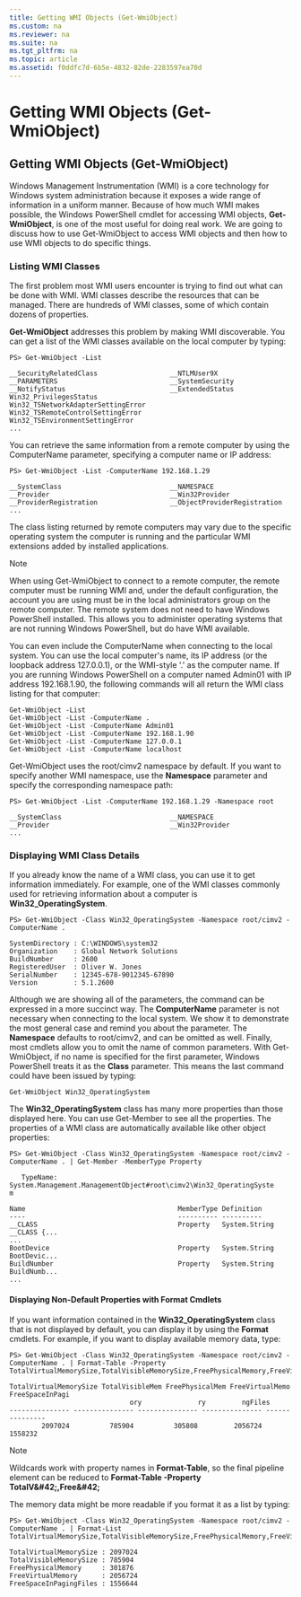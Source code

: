 ```yaml
---
title: Getting WMI Objects (Get-WmiObject)
ms.custom: na
ms.reviewer: na
ms.suite: na
ms.tgt_pltfrm: na
ms.topic: article
ms.assetid: f0ddfc7d-6b5e-4832-82de-2283597ea70d
---
```

# Getting WMI Objects (Get-WmiObject)

## Getting WMI Objects (Get\-WmiObject)
Windows Management Instrumentation (WMI) is a core technology for Windows system administration because it exposes a wide range of information in a uniform manner. Because of how much WMI makes possible, the Windows PowerShell cmdlet for accessing WMI objects, **Get\-WmiObject**, is one of the most useful for doing real work. We are going to discuss how to use Get\-WmiObject to access WMI objects and then how to use WMI objects to do specific things.

### Listing WMI Classes
The first problem most WMI users encounter is trying to find out what can be done with WMI. WMI classes describe the resources that can be managed. There are hundreds of WMI classes, some of which contain dozens of properties.

**Get\-WmiObject** addresses this problem by making WMI discoverable. You can get a list of the WMI classes available on the local computer by typing:

```
PS> Get-WmiObject -List

__SecurityRelatedClass                  __NTLMUser9X
__PARAMETERS                            __SystemSecurity
__NotifyStatus                          __ExtendedStatus
Win32_PrivilegesStatus                  Win32_TSNetworkAdapterSettingError
Win32_TSRemoteControlSettingError       Win32_TSEnvironmentSettingError
...
```

You can retrieve the same information from a remote computer by using the ComputerName parameter, specifying a computer name or IP address:

```
PS> Get-WmiObject -List -ComputerName 192.168.1.29

__SystemClass                           __NAMESPACE
__Provider                              __Win32Provider
__ProviderRegistration                  __ObjectProviderRegistration
...
```

The class listing returned by remote computers may vary due to the specific operating system the computer is running and the particular WMI extensions added by installed applications.

> [!NOTE]
> When using Get\-WmiObject to connect to a remote computer, the remote computer must be running WMI and, under the default configuration, the account you are using must be in the local administrators group on the remote computer. The remote system does not need to have Windows PowerShell installed. This allows you to administer operating systems that are not running Windows PowerShell, but do have WMI available.

You can even include the ComputerName when connecting to the local system. You can use the local computer's name, its IP address (or the loopback address 127.0.0.1), or the WMI\-style '.' as the computer name. If you are running Windows PowerShell on a computer named Admin01 with IP address 192.168.1.90, the following commands will all return the WMI class listing for that computer:

```
Get-WmiObject -List
Get-WmiObject -List -ComputerName .
Get-WmiObject -List -ComputerName Admin01
Get-WmiObject -List -ComputerName 192.168.1.90
Get-WmiObject -List -ComputerName 127.0.0.1
Get-WmiObject -List -ComputerName localhost
```

Get\-WmiObject uses the root\/cimv2 namespace by default. If you want to specify another WMI namespace, use the **Namespace** parameter and specify the corresponding namespace path:

```
PS> Get-WmiObject -List -ComputerName 192.168.1.29 -Namespace root

__SystemClass                           __NAMESPACE
__Provider                              __Win32Provider
...
```

### Displaying WMI Class Details
If you already know the name of a WMI class, you can use it to get information immediately. For example, one of the WMI classes commonly used for retrieving information about a computer is **Win32\_OperatingSystem**.

```
PS> Get-WmiObject -Class Win32_OperatingSystem -Namespace root/cimv2 -ComputerName .

SystemDirectory : C:\WINDOWS\system32
Organization    : Global Network Solutions
BuildNumber     : 2600
RegisteredUser  : Oliver W. Jones
SerialNumber    : 12345-678-9012345-67890
Version         : 5.1.2600
```

Although we are showing all of the parameters, the command can be expressed in a more succinct way. The **ComputerName** parameter is not necessary when connecting to the local system. We show it to demonstrate the most general case and remind you about the parameter. The **Namespace** defaults to root\/cimv2, and can be omitted as well. Finally, most cmdlets allow you to omit the name of common parameters. With Get\-WmiObject, if no name is specified for the first parameter, Windows PowerShell treats it as the **Class** parameter. This means the last command could have been issued by typing:

```
Get-WmiObject Win32_OperatingSystem
```

The **Win32\_OperatingSystem** class has many more properties than those displayed here. You can use Get\-Member to see all the properties. The properties of a WMI class are automatically available like other object properties:

```
PS> Get-WmiObject -Class Win32_OperatingSystem -Namespace root/cimv2 -ComputerName . | Get-Member -MemberType Property

   TypeName: System.Management.ManagementObject#root\cimv2\Win32_OperatingSyste
m

Name                                      MemberType Definition
----                                      ---------- ----------
__CLASS                                   Property   System.String __CLASS {...
...
BootDevice                                Property   System.String BootDevic...
BuildNumber                               Property   System.String BuildNumb...
...
```

#### Displaying Non\-Default Properties with Format Cmdlets
If you want information contained in the **Win32\_OperatingSystem** class that is not displayed by default, you can display it by using the **Format** cmdlets. For example, if you want to display available memory data, type:

```
PS> Get-WmiObject -Class Win32_OperatingSystem -Namespace root/cimv2 -ComputerName . | Format-Table -Property TotalVirtualMemorySize,TotalVisibleMemorySize,FreePhysicalMemory,FreeVirtualMemory,FreeSpaceInPagingFiles

TotalVirtualMemorySize TotalVisibleMem FreePhysicalMem FreeVirtualMemo FreeSpaceInPagi
                              ory              ry         ngFiles
--------------- --------------- --------------- --------------- ---------------
        2097024          785904          305808         2056724         1558232
```

> [!NOTE]
> Wildcards work with property names in **Format\-Table**, so the final pipeline element can be reduced to **Format\-Table \-Property TotalV\&#42;,Free\&#42;**

The memory data might be more readable if you format it as a list by typing:

```
PS> Get-WmiObject -Class Win32_OperatingSystem -Namespace root/cimv2 -ComputerName . | Format-List TotalVirtualMemorySize,TotalVisibleMemorySize,FreePhysicalMemory,FreeVirtualMemory,FreeSpaceInPagingFiles

TotalVirtualMemorySize : 2097024
TotalVisibleMemorySize : 785904
FreePhysicalMemory     : 301876
FreeVirtualMemory      : 2056724
FreeSpaceInPagingFiles : 1556644
```

